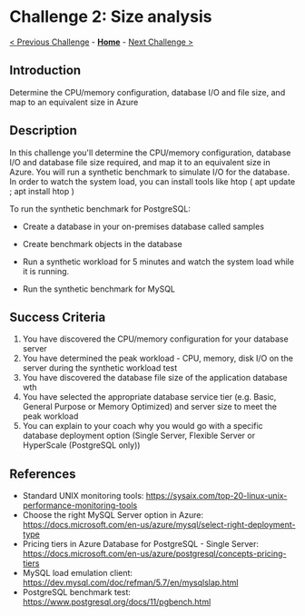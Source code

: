 # Challenge 2: Size analysis

[< Previous Challenge](./01-assessment.md) - **[Home](../README.md)** - [Next Challenge >](./03-offline-migration.md)

## Introduction

Determine the CPU/memory configuration, database I/O and file size, and map to an equivalent size in Azure

## Description

In this challenge you'll determine the CPU/memory configuration, database I/O and database file size required, and map it to an equivalent size in Azure. You will run a synthetic benchmark to simulate I/O for the database. In order to watch the system load, you can install tools like htop ( apt update ; apt install htop )

To run the synthetic benchmark for PostgreSQL:

* Create a database in your on-premises database called samples

* Create benchmark objects in the database 

* Run a synthetic workload for 5 minutes and watch the system load while it is running. 

* Run the synthetic benchmark for MySQL


## Success Criteria

1. You have discovered the CPU/memory configuration for your database server
1. You have determined the peak workload - CPU, memory, disk I/O on the server during the synthetic workload test
1. You have discovered the database file size of the application database wth
1. You have selected the appropriate database service tier (e.g. Basic, General Purpose or Memory Optimized) and server size to meet the peak workload
1. You can explain to your coach why you would go with a specific database deployment option (Single Server, Flexible Server or HyperScale (PostgreSQL only))

## References
* Standard UNIX monitoring tools: https://sysaix.com/top-20-linux-unix-performance-monitoring-tools
* Choose the right MySQL Server option in Azure: https://docs.microsoft.com/en-us/azure/mysql/select-right-deployment-type
* Pricing tiers in Azure Database for PostgreSQL - Single Server: https://docs.microsoft.com/en-us/azure/postgresql/concepts-pricing-tiers 
* MySQL load emulation client: https://dev.mysql.com/doc/refman/5.7/en/mysqlslap.html
* PostgreSQL benchmark test: https://www.postgresql.org/docs/11/pgbench.html
